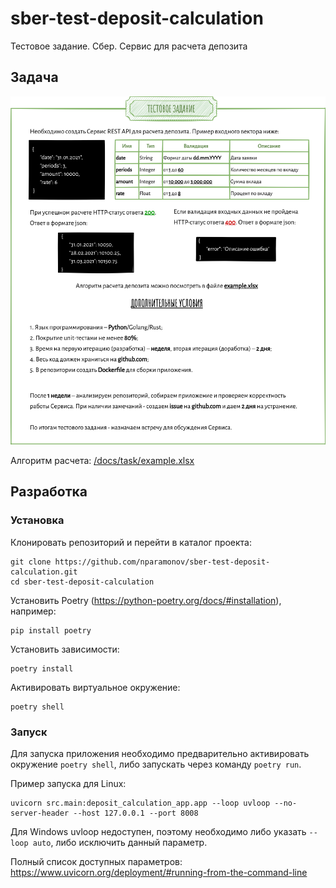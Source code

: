 # sber-test-deposit-calculation
Тестовое задание. Сбер. Сервис для расчета депозита

## Задача

![Задача](/docs/task/task.png)

Алгоритм расчета: [/docs/task/example.xlsx](/docs/task/example.xlsx)

## Разработка

### Установка

Клонировать репозиторий и перейти в каталог проекта:

```shell
git clone https://github.com/nparamonov/sber-test-deposit-calculation.git
cd sber-test-deposit-calculation
```

Установить Poetry (https://python-poetry.org/docs/#installation), например:

```shell
pip install poetry
```

Установить зависимости:

```shell
poetry install
```

Активировать виртуальное окружение:

```shell
poetry shell
```

### Запуск

Для запуска приложения необходимо предварительно активировать окружение `poetry shell`,
либо запускать через команду `poetry run`.

Пример запуска для Linux:

```shell
uvicorn src.main:deposit_calculation_app.app --loop uvloop --no-server-header --host 127.0.0.1 --port 8008
```
Для Windows uvloop недоступен, поэтому необходимо либо указать `--loop auto`, либо исключить данный параметр.

Полный список доступных параметров: https://www.uvicorn.org/deployment/#running-from-the-command-line
